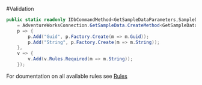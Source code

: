 ﻿#Validation
```csharp
public static readonly IDbCommandMethod<GetSampleDataParameters,SampleDataModel> GetSampleData
    = AdventureWorksConnection.GetSampleData.CreateMethod<GetSampleDataParameters,SampleDataModel>(
    p => {
        p.Add("Guid", p.Factory.Create(m => m.Guid));
        p.Add("String", p.Factory.Create(m => m.String));
    },
    v => {
        v.Add(v.Rules.Required(m => m.String));
    });
```
For doumentation on all available rules see [Rules](~/api/DbFacade.Factories.ValidationRuleFactory-1.html)